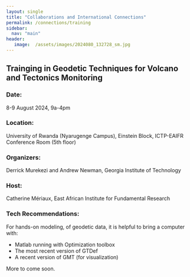 ```yaml
---
layout: single
title: "Collaborations and International Connections"
permalink: /connections/training
sidebar:
  nav: "main"
header:
   image:  /assets/images/2024080_132728_sm.jpg
---
```



## Trainging in Geodetic Techniques for Volcano and Tectonics Monitoring
 
### Date: 
8-9 August 2024, 9a-4pm
### Location:  
University of Rwanda (Nyarugenge Campus), Einstein Block, ICTP-EAIFR Conference Room (5th floor)  
### Organizers: 
Derrick Murekezi and Andrew Newman, Georgia Institute of Technology
### Host: 
Catherine Mériaux, East African Institute for Fundamental Research

### Tech Recommendations:
For hands-on modeling, of geodetic data, it is helpful to bring a computer with:
-  Matlab running with Optimization toolbox 
- The most recent version of GTDef
- A recent version of GMT (for visualization) 

More to come soon.